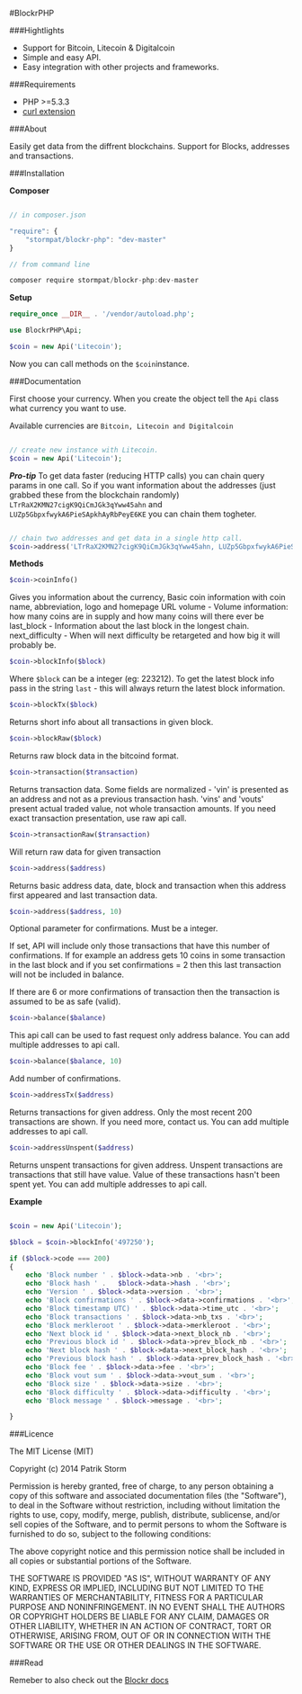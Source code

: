 #BlockrPHP

###Hightlights

- Support for Bitcoin, Litecoin & Digitalcoin
- Simple and easy API.
- Easy integration with other projects and frameworks.

###Requirements

- PHP >=5.3.3
- [curl extension](php.net/curl)

###About

Easily get data from the diffrent blockchains. Support for Blocks, addresses
and transactions.

###Installation

**Composer**
```javascript

// in composer.json

"require": {
    "stormpat/blockr-php": "dev-master"
}

// from command line

composer require stormpat/blockr-php:dev-master

```

**Setup**
```php
require_once __DIR__ . '/vendor/autoload.php';

use BlockrPHP\Api;

$coin = new Api('Litecoin');
```

Now you can call methods on the ```$coin```instance.

###Documentation

First choose your currency. When you create the object tell the ```Api``` class
what currency you want to use.

Available currencies are ```Bitcoin, Litecoin and Digitalcoin```

```php

// create new instance with Litecoin.
$coin = new Api('Litecoin');

```

***Pro-tip***
To get data faster (reducing HTTP calls) you can chain query params in one call. So if you want information about the
addresses (just grabbed these from the blockchain randomly) ```LTrRaX2KMN27cigK9QiCmJGk3qYww45ahn```
and ```LUZp5GbpxfwykA6PieSApkhAyRbPeyE6KE``` you can chain them togheter.

```php

// chain two addresses and get data in a single http call.
$coin->address('LTrRaX2KMN27cigK9QiCmJGk3qYww45ahn, LUZp5GbpxfwykA6PieSApkhAyRbPeyE6KE');

```

**Methods**

```php
$coin->coinInfo()
```

Gives you information about the currency, Basic coin information with coin name, abbreviation,
logo and homepage URL volume - Volume information: how many coins are in supply and how many coins will there ever be
last_block - Information about the last block in the longest chain.
next_difficulty - When will next difficulty be retargeted and how big it will probably be.

```php
$coin->blockInfo($block)
```

Where ```$block``` can be a integer (eg: 223212). To get the latest block info pass in the string ```last``` - this will always return the latest block information.

```php
$coin->blockTx($block)
```

Returns short info about all transactions in given block.

```php
$coin->blockRaw($block)
```

Returns raw block data in the bitcoind format.

```php
$coin->transaction($transaction)
```

Returns transaction data. Some fields are normalized - 'vin' is presented as an address and not as a previous transaction hash. 'vins' and 'vouts' present actual traded value, not whole transaction amounts. If you need exact transaction presentation, use raw api call.

```php
$coin->transactionRaw($transaction)
```

Will return raw data for given transaction

```php
$coin->address($address)
```

Returns basic address data, date, block and transaction when this address first appeared and last transaction data.

```php
$coin->address($address, 10)
```

Optional parameter for confirmations. Must be a integer.

If set, API will include only those transactions that have this number of confirmations. If for example an address gets 10 coins in some transaction in the last block and if you set confirmations = 2 then this last transaction will not be included in balance.

If there are 6 or more confirmations of transaction then the transaction is assumed to be as safe (valid).

```php
$coin->balance($balance)
```

This api call can be used to fast request only address balance. You can add multiple addresses to api call.

```php
$coin->balance($balance, 10)
```

Add number of confirmations.


```php
$coin->addressTx($address)
```

Returns transactions for given address. Only the most recent 200 transactions are shown. If you need more, contact us. You can add multiple addresses to api call.

```php
$coin->addressUnspent($address)
```

Returns unspent transactions for given address. Unspent transactions are transactions that still have value. Value of these transactions hasn't been spent yet. You can add multiple addresses to api call.

**Example**

```php

$coin = new Api('Litecoin');

$block = $coin->blockInfo('497250');

if ($block->code === 200)
{
    echo 'Block number ' . $block->data->nb . '<br>';
    echo 'Block hash ' .   $block->data->hash . '<br>';
    echo 'Version ' . $block->data->version . '<br>';
    echo 'Block confirmations ' . $block->data->confirmations . '<br>';
    echo 'Block timestamp UTC) ' . $block->data->time_utc . '<br>';
    echo 'Block transactions ' . $block->data->nb_txs . '<br>';
    echo 'Block merkleroot ' . $block->data->merkleroot . '<br>';
    echo 'Next block id ' . $block->data->next_block_nb . '<br>';
    echo 'Previous block id ' . $block->data->prev_block_nb . '<br>';
    echo 'Next block hash ' . $block->data->next_block_hash . '<br>';
    echo 'Previous block hash ' . $block->data->prev_block_hash . '<br>';
    echo 'Block fee ' . $block->data->fee . '<br>';
    echo 'Block vout sum ' . $block->data->vout_sum . '<br>';
    echo 'Block size ' . $block->data->size . '<br>';
    echo 'Block difficulty ' . $block->data->difficulty . '<br>';
    echo 'Block message ' . $block->message . '<br>';

}

```

###Licence

The MIT License (MIT)

Copyright (c) 2014 Patrik Storm

Permission is hereby granted, free of charge, to any person obtaining a copy
of this software and associated documentation files (the "Software"), to deal
in the Software without restriction, including without limitation the rights
to use, copy, modify, merge, publish, distribute, sublicense, and/or sell
copies of the Software, and to permit persons to whom the Software is
furnished to do so, subject to the following conditions:

The above copyright notice and this permission notice shall be included in
all copies or substantial portions of the Software.

THE SOFTWARE IS PROVIDED "AS IS", WITHOUT WARRANTY OF ANY KIND, EXPRESS OR
IMPLIED, INCLUDING BUT NOT LIMITED TO THE WARRANTIES OF MERCHANTABILITY,
FITNESS FOR A PARTICULAR PURPOSE AND NONINFRINGEMENT. IN NO EVENT SHALL THE
AUTHORS OR COPYRIGHT HOLDERS BE LIABLE FOR ANY CLAIM, DAMAGES OR OTHER
LIABILITY, WHETHER IN AN ACTION OF CONTRACT, TORT OR OTHERWISE, ARISING FROM,
OUT OF OR IN CONNECTION WITH THE SOFTWARE OR THE USE OR OTHER DEALINGS IN
THE SOFTWARE.

###Read

Remeber to also check out the [Blockr docs](http://blockr.io/documentation/api)